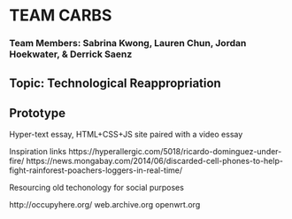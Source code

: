 <h1>TEAM CARBS</h1>
<h3>Team Members: Sabrina Kwong, Lauren Chun, Jordan Hoekwater, & Derrick Saenz</h3>

<h2>Topic: Technological Reappropriation</h2>

<h2>Prototype</h2>
<p>
Hyper-text essay, HTML+CSS+JS site paired with a video essay
</p>
<p>
  Inspiration links
  https://hyperallergic.com/5018/ricardo-dominguez-under-fire/
https://news.mongabay.com/2014/06/discarded-cell-phones-to-help-fight-rainforest-poachers-loggers-in-real-time/ 
  </p>
  <p> Resourcing old techonology for social purposes </p>
  <p>http://occupyhere.org/ 
web.archive.org 
openwrt.org
</p>
